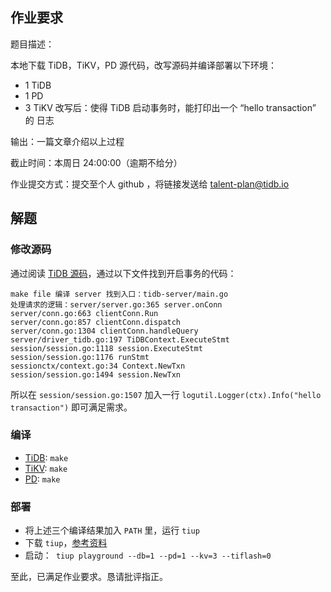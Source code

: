 
## 作业要求

题目描述：

本地下载 TiDB，TiKV，PD 源代码，改写源码并编译部署以下环境：
* 1 TiDB
* 1 PD
* 3 TiKV
改写后：使得 TiDB 启动事务时，能打印出一个 “hello transaction” 的 日志

输出：一篇文章介绍以上过程

截止时间：本周日 24:00:00（逾期不给分）

作业提交方式：提交至个人 github ，将链接发送给 talent-plan@tidb.io

## 解题

### 修改源码

通过阅读 [TiDB 源码](https://github.com/pingcap/tidb)，通过以下文件找到开启事务的代码：
```
make file 编译 server 找到入口：tidb-server/main.go
处理请求的逻辑：server/server.go:365 server.onConn
server/conn.go:663 clientConn.Run
server/conn.go:857 clientConn.dispatch
server/conn.go:1304 clientConn.handleQuery
server/driver_tidb.go:197 TiDBContext.ExecuteStmt
session/session.go:1118 session.ExecuteStmt
session/session.go:1176 runStmt
sessionctx/context.go:34 Context.NewTxn
session/session.go:1494 session.NewTxn
```

所以在 `session/session.go:1507` 加入一行 `logutil.Logger(ctx).Info("hello transaction")` 即可满足需求。

### 编译

* [TiDB](https://github.com/pingcap/tidb): `make`
* [TiKV](https://github.com/pingcap/tikv): `make`
* [PD](https://github.com/pingcap/pd): `make`

### 部署

* 将上述三个编译结果加入 `PATH` 里，运行 `tiup `
* 下载 `tiup`，[参考资料](https://docs.pingcap.com/zh/tidb/stable/quick-start-with-tidb#%E7%AC%AC%E4%BA%8C%E7%A7%8D%E4%BD%BF%E7%94%A8-tiup-cluster-%E5%9C%A8%E5%8D%95%E6%9C%BA%E4%B8%8A%E6%A8%A1%E6%8B%9F%E7%94%9F%E4%BA%A7%E7%8E%AF%E5%A2%83%E9%83%A8%E7%BD%B2%E6%AD%A5%E9%AA%A4)
* 启动：` tiup playground --db=1 --pd=1 --kv=3 --tiflash=0`

至此，已满足作业要求。恳请批评指正。
